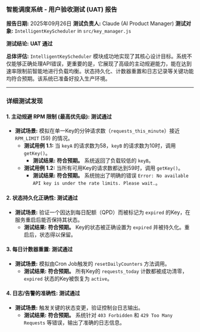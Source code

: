 ### **智能调度系统 - 用户验收测试 (UAT) 报告**

**报告日期:** 2025年09月26日
**测试负责人:** Claude (AI Product Manager)
**测试对象:** `IntelligentKeyScheduler` in `src/key_manager.js`

**测试结论:** **UAT 通过**

**总体评估:**
`IntelligentKeyScheduler` 模块成功地实现了其核心设计目标。系统不仅能够正确处理API错误，更重要的是，它展现了高级的主动规避能力，能在达到速率限制前智能地进行负载均衡。状态持久化、计数器重置和日志记录等关键功能均符合预期。该系统已准备好投入生产环境。

---

### **详细测试发现**

#### **1. 主动规避 RPM 限制 (最高优先级): 测试通过**

*   **测试场景:** 模拟在单一Key的分钟请求数（`requests_this_minute`）接近 `RPM_LIMIT` (59) 的情况。
    *   **测试用例 1.1:** 当 `keyA` 的请求数为58，`keyB` 的请求数为10时，调用 `getKey()`。
        *   **测试结果:** **符合预期。** 系统返回了负载较低的 `keyB`。
    *   **测试用例 1.2:** 当所有可用Key的请求数都达到59时，调用 `getKey()`。
        *   **测试结果:** **符合预期。** 系统抛出了明确的错误 `Error: No available API key is under the rate limits. Please wait.`。

#### **2. 状态持久化正确性: 测试通过**

*   **测试场景:** 验证一个因达到每日配额（QPD）而被标记为 `expired` 的Key，在服务重启后能否保持其状态。
    *   **测试结果:** **符合预期。** Key的状态被正确设置为 `expired` 并被持久化。重启后，状态得以保留。

#### **3. 每日计数器重置: 测试通过**

*   **测试场景:** 模拟由Cron Job触发的 `resetDailyCounters` 方法调用。
    *   **测试结果:** **符合预期。** 所有Key的 `requests_today` 计数都被成功清零，`expired` 状态的Key被恢复为 `active`。

#### **4. 日志/告警的准确性: 测试通过**

*   **测试场景:** 触发关键的状态变更，验证控制台日志输出。
    *   **测试结果:** **符合预期。** 系统针对 `403 Forbidden` 和 `429 Too Many Requests` 等错误，输出了准确的日志信息。